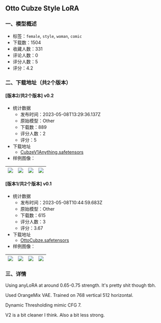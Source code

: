 ## Otto Cubze Style LoRA
### 一、模型概述

- 标签：`female`, `style`, `woman`, `comic`
- 下载数：1504
- 收藏人数：331
- 评论人数：0
- 评分人数：5
- 评分：4.2

### 二、下载地址（共2个版本）

#### [版本2/共2个版本] v0.2

- 统计数据
  - 发布时间：2023-05-08T13:29:36.137Z
  - 原始模型：Other
  - 下载数：889
  - 评分人数：2
  - 评分：5
- 下载地址
  - [CubzeV1Anything.safetensors](https://civitai.com/api/download/models/65551)
- 样例图像：

| <img src="https://image.civitai.com/xG1nkqKTMzGDvpLrqFT7WA/8cdcb8dc-9758-4153-ad6a-dd094fead678/width=450/727058.jpeg" /> | <img src="https://image.civitai.com/xG1nkqKTMzGDvpLrqFT7WA/85d1faa6-e88f-4327-8a5d-f0601505ce3e/width=450/727062.jpeg" /> | <img src="https://image.civitai.com/xG1nkqKTMzGDvpLrqFT7WA/204645e5-8a20-4dfc-b7a6-619fe1264a76/width=450/727055.jpeg" /> | <img src="https://image.civitai.com/xG1nkqKTMzGDvpLrqFT7WA/977509b4-ed66-4f1b-88e6-2d9a2b52e58c/width=450/727054.jpeg" /> |
| ---- | ---- | ---- | ---- |

#### [版本1/共2个版本] v0.1

- 统计数据
  - 发布时间：2023-05-08T10:44:59.683Z
  - 原始模型：Other
  - 下载数：615
  - 评分人数：3
  - 评分：3.67
- 下载地址
  - [OttoCubze.safetensors](https://civitai.com/api/download/models/60756)
- 样例图像：

| <img src="https://image.civitai.com/xG1nkqKTMzGDvpLrqFT7WA/bd52157b-afb4-4a2e-ae9c-594ff8c89fef/width=450/664879.jpeg" /> | <img src="https://image.civitai.com/xG1nkqKTMzGDvpLrqFT7WA/30b91437-e4ed-4581-b771-ee74e7892a5a/width=450/664878.jpeg" /> | <img src="https://image.civitai.com/xG1nkqKTMzGDvpLrqFT7WA/67924a8a-c181-496c-9cc9-ae66954187d1/width=450/664886.jpeg" /> | <img src="https://image.civitai.com/xG1nkqKTMzGDvpLrqFT7WA/3d4b41ec-7b1e-4d9b-b208-b64aa9072bac/width=450/664880.jpeg" /> |
| ---- | ---- | ---- | ---- |


### 三、详情
<p>Using anyLoRA at around 0.65-0.75 strength. It's pretty shit though tbh.</p><p>Used OrangeMix VAE. Trained on 768 vertical 512 horizontal.</p><p>Dynamic Thresholding mimic CFG 7.</p><p>V2 is a bit cleaner I think. Also a bit less strong.</p>